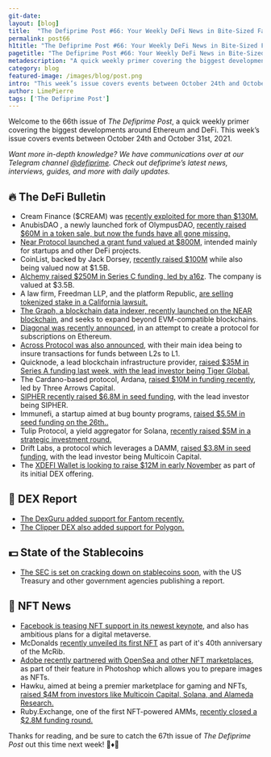 ```yaml
---
git-date:
layout: [blog]
title:  "The Defiprime Post #66: Your Weekly DeFi News in Bite-Sized Fashion"
permalink: post66
h1title: "The Defiprime Post #66: Your Weekly DeFi News in Bite-Sized Fashion"
pagetitle: "The Defiprime Post #66: Your Weekly DeFi News in Bite-Sized Fashion"
metadescription: "A quick weekly primer covering the biggest developments around Ethereum and DeFi. This week’s issue covers events between October 24th and October 31st, 2021"
category: blog
featured-image: /images/blog/post.png
intro: "This week’s issue covers events between October 24th and October 31st, 2021"
author: LimePierre
tags: ['The Defiprime Post']
---
```


Welcome to the 66th issue of _The Defiprime Post_, a quick weekly primer covering the biggest developments around Ethereum and DeFi. This week’s issue covers events between October 24th and October 31st, 2021.

_Want more in-depth knowledge? We have communications over at our Telegram channel [@defiprime](https://t.me/defiprime). Check out defiprime’s latest news, interviews, guides, and more with daily updates._


## 🔥 The DeFi Bulletin

* Cream Finance ($CREAM) was [recently exploited for more than $130M.](https://twitter.com/defiprime/status/1453368403138285568)
* AnubisDAO , a newly launched fork of OlympusDAO, [recently raised $60M in a token sale, but now the funds have all gone missing.](https://www.theblockcrypto.com/post/122529/crypto-fork-uses-dog-meme-to-raise-60-million-then-the-money-goes-missing)
* [Near Protocol launched a grant fund valued at $800M,](https://www.coindesk.com/tech/2021/10/25/near-protocol-offers-800m-in-grants-in-bid-for-defi-mindshare/) intended mainly for startups and other DeFi projects. 
* CoinList, backed by Jack Dorsey, [recently raised $100M](https://www.theblockcrypto.com/post/122005/coinlist-new-funding-100-million-valuation-1-5-billion) while also being valued now at $1.5B.
* [Alchemy raised $250M in Series C funding, led by a16z](https://blog.alchemy.com/blog/alchemy-series-c-release). The company is valued at $3.5B.
* A law firm, Freedman LLP, and the platform Republic, [are selling tokenized stake in a California lawsuit. ](https://www.theblockcrypto.com/post/122044/first-tokenized-lawsuit-fund-goes-live-on-republic-will-distribute-on-avalanche)
* [The Graph, a blockchain data indexer, recently launched on the NEAR blockchain](https://www.coindesk.com/tech/2021/10/26/blockchain-data-indexer-the-graph-launches-on-near/), and seeks to expand beyond EVM-compatible blockchains.
* [Diagonal was recently announced](https://medium.com/@diagonalfinance/diagonal-a-protocol-for-subscriptions-on-ethereum-25374584fe0c), in an attempt to create a protocol for subscriptions on Ethereum. 
* [Across Protocol was also announced](https://medium.com/across-protocol/announcing-across-protocol-the-fastest-cheapest-and-most-secure-l2-to-l1-bridge-b64c66700e59), with their main idea being to insure transactions for funds between L2s to L1. 
* Quicknode, a lead blockchain infrastructure provider, [raised $35M in Series A funding last week, with the lead investor being Tiger Global.](https://www.prnewswire.com/news-releases/leading-blockchain-infra-provider-quicknode-raises-35m-series-a-led-by-tiger-global-301409773.html)
* The Cardano-based protocol, Ardana, [raised $10M in funding recently](https://www.theblockcrypto.com/linked/122588/cardano-based-defi-protocol-ardana-funding-three-arrows-capital?utm_source=twitter&utm_medium=social), led by Three Arrows Capital.
* [SIPHER recently raised $6.8M in seed funding](https://medium.com/sipherxyz/sipher-secures-6-8m-in-seed-round-d73cbaf1ab13), with the lead investor being SIPHER.
* Immunefi, a startup aimed at bug bounty programs, [raised $5.5M in seed funding on the 26th..](https://www.theblockcrypto.com/post/122010/defi-bug-bounty-platform-immunefi-seed-funding)
* Tulip Protocol, a yield aggregator for Solana, [recently raised $5M in a strategic investment round.](https://medium.com/tulipprotocol/tulip-protocol-raises-5m-from-jump-capital-alameda-research-amber-group-cadenza-ventures-cd69db5795c8)
* Drift Labs, a protocol which leverages a DAMM, [raised $3.8M in seed funding](https://driftprotocol.medium.com/drift-labs-raises-3-8-million-in-seed-round-8c4ed64f2080), with the lead investor being Multicoin Capital.
* The [XDEFI Wallet is looking to raise $12M in early November](https://www.coindesk.com/business/2021/10/26/xdefi-wallet-looks-to-raise-12m-in-initial-dex-offering/) as part of its initial DEX offering.


## 💱 DEX Report

* [The DexGuru added support for Fantom recently.](https://twitter.com/dexguru/status/1453116189002002433)
* [The Clipper DEX also added support for Polygon.](https://blog.clipper.exchange/clipper-dex-expands-to-polygon/)


## 💵 State of the Stablecoins

* [The SEC is set on cracking down on stablecoins soon](https://blockworks.co/us-sec-set-to-crack-down-on-stablecoins-in-new-report/?oly_enc_id=4680C7208256B1X), with the US Treasury and other government agencies publishing a report. 


## 💎 NFT News

* [Facebook is teasing NFT support in its newest keynote](https://www.theblockcrypto.com/linked/122468/facebook-teases-nft-support-in-keynote-on-its-ambitious-plans-for-a-digital-metaverse), and also has ambitious plans for a digital metaverse.
* McDonalds [recently unveiled its first NFT](https://corporate.mcdonalds.com/corpmcd/en-us/our-stories/article/OurStories.40-anniversary-mcrib.html) as part of it's 40th anniversary of the McRib. 
* [Adobe recently partnered with OpenSea and other NFT marketplaces](https://www.theblockcrypto.com/post/122118/adobe-partners-with-opensea-and-other-nft-marketplaces-to-display-content-credentials), as part of their feature in Photoshop which allows you to prepare images as NFTs. 
* Hawku, aimed at being a premier marketplace for gaming and NFTs, [raised $4M from investors like Multicoin Capital, Solana, and Alameda Research.](https://blog.hawku.com/announcing-hawkus-seed-round/)
* Ruby.Exchange, one of the first NFT-powered AMMs, [recently closed a $2.8M funding round.](https://blog.ruby.exchange/ruby-exchange-closes-2-8-million-funding-for-first-nft-powered-amm-2/)

Thanks for reading, and be sure to catch the 67th issue of _The Defiprime Post_ out this time next week! 👋♦️👋